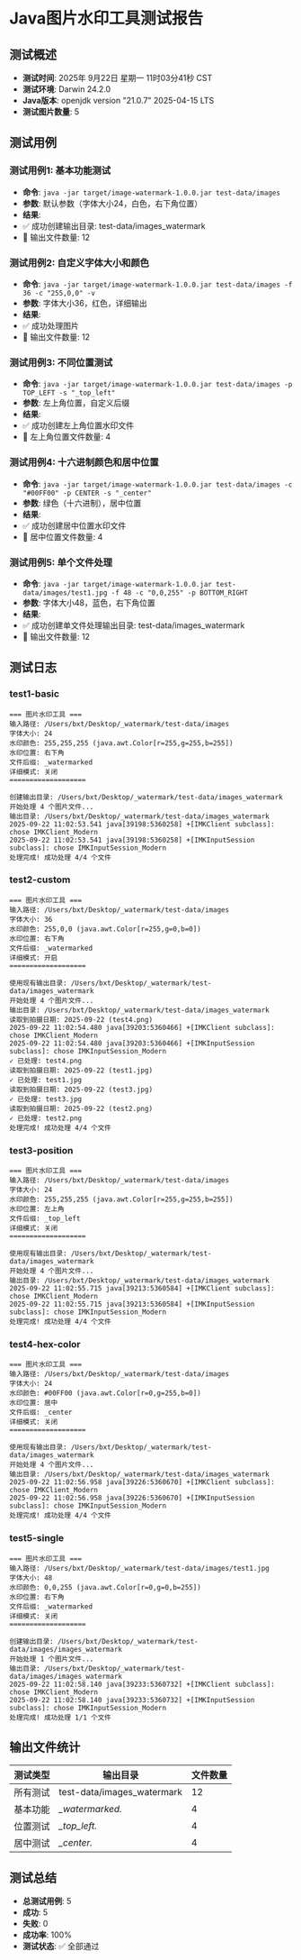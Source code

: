 # Java图片水印工具测试报告

## 测试概述

- **测试时间**: 2025年 9月22日 星期一 11时03分41秒 CST
- **测试环境**: Darwin 24.2.0
- **Java版本**: openjdk version "21.0.7" 2025-04-15 LTS
- **测试图片数量**:        5

## 测试用例

### 测试用例1: 基本功能测试
- **命令**: `java -jar target/image-watermark-1.0.0.jar test-data/images`
- **参数**: 默认参数（字体大小24，白色，右下角位置）
- **结果**: 
- ✅ 成功创建输出目录: test-data/images_watermark
- 📁 输出文件数量:       12

### 测试用例2: 自定义字体大小和颜色
- **命令**: `java -jar target/image-watermark-1.0.0.jar test-data/images -f 36 -c "255,0,0" -v`
- **参数**: 字体大小36，红色，详细输出
- **结果**: 
- ✅ 成功处理图片
- 📁 输出文件数量:       12

### 测试用例3: 不同位置测试
- **命令**: `java -jar target/image-watermark-1.0.0.jar test-data/images -p TOP_LEFT -s "_top_left"`
- **参数**: 左上角位置，自定义后缀
- **结果**: 
- ✅ 成功创建左上角位置水印文件
- 📁 左上角位置文件数量:        4

### 测试用例4: 十六进制颜色和居中位置
- **命令**: `java -jar target/image-watermark-1.0.0.jar test-data/images -c "#00FF00" -p CENTER -s "_center"`
- **参数**: 绿色（十六进制），居中位置
- **结果**: 
- ✅ 成功创建居中位置水印文件
- 📁 居中位置文件数量:        4

### 测试用例5: 单个文件处理
- **命令**: `java -jar target/image-watermark-1.0.0.jar test-data/images/test1.jpg -f 48 -c "0,0,255" -p BOTTOM_RIGHT`
- **参数**: 字体大小48，蓝色，右下角位置
- **结果**: 
- ✅ 成功创建单文件处理输出目录: test-data/images_watermark
- 📁 输出文件数量:       12

## 测试日志

### test1-basic
```
=== 图片水印工具 ===
输入路径: /Users/bxt/Desktop/_watermark/test-data/images
字体大小: 24
水印颜色: 255,255,255 (java.awt.Color[r=255,g=255,b=255])
水印位置: 右下角
文件后缀: _watermarked
详细模式: 关闭
===================

创建输出目录: /Users/bxt/Desktop/_watermark/test-data/images_watermark
开始处理 4 个图片文件...
输出目录: /Users/bxt/Desktop/_watermark/test-data/images_watermark
2025-09-22 11:02:53.541 java[39198:5360258] +[IMKClient subclass]: chose IMKClient_Modern
2025-09-22 11:02:53.541 java[39198:5360258] +[IMKInputSession subclass]: chose IMKInputSession_Modern
处理完成! 成功处理 4/4 个文件
```

### test2-custom
```
=== 图片水印工具 ===
输入路径: /Users/bxt/Desktop/_watermark/test-data/images
字体大小: 36
水印颜色: 255,0,0 (java.awt.Color[r=255,g=0,b=0])
水印位置: 右下角
文件后缀: _watermarked
详细模式: 开启
===================

使用现有输出目录: /Users/bxt/Desktop/_watermark/test-data/images_watermark
开始处理 4 个图片文件...
输出目录: /Users/bxt/Desktop/_watermark/test-data/images_watermark
读取到拍摄日期: 2025-09-22 (test4.png)
2025-09-22 11:02:54.480 java[39203:5360466] +[IMKClient subclass]: chose IMKClient_Modern
2025-09-22 11:02:54.480 java[39203:5360466] +[IMKInputSession subclass]: chose IMKInputSession_Modern
✓ 已处理: test4.png
读取到拍摄日期: 2025-09-22 (test1.jpg)
✓ 已处理: test1.jpg
读取到拍摄日期: 2025-09-22 (test3.jpg)
✓ 已处理: test3.jpg
读取到拍摄日期: 2025-09-22 (test2.png)
✓ 已处理: test2.png
处理完成! 成功处理 4/4 个文件
```

### test3-position
```
=== 图片水印工具 ===
输入路径: /Users/bxt/Desktop/_watermark/test-data/images
字体大小: 24
水印颜色: 255,255,255 (java.awt.Color[r=255,g=255,b=255])
水印位置: 左上角
文件后缀: _top_left
详细模式: 关闭
===================

使用现有输出目录: /Users/bxt/Desktop/_watermark/test-data/images_watermark
开始处理 4 个图片文件...
输出目录: /Users/bxt/Desktop/_watermark/test-data/images_watermark
2025-09-22 11:02:55.715 java[39213:5360584] +[IMKClient subclass]: chose IMKClient_Modern
2025-09-22 11:02:55.715 java[39213:5360584] +[IMKInputSession subclass]: chose IMKInputSession_Modern
处理完成! 成功处理 4/4 个文件
```

### test4-hex-color
```
=== 图片水印工具 ===
输入路径: /Users/bxt/Desktop/_watermark/test-data/images
字体大小: 24
水印颜色: #00FF00 (java.awt.Color[r=0,g=255,b=0])
水印位置: 居中
文件后缀: _center
详细模式: 关闭
===================

使用现有输出目录: /Users/bxt/Desktop/_watermark/test-data/images_watermark
开始处理 4 个图片文件...
输出目录: /Users/bxt/Desktop/_watermark/test-data/images_watermark
2025-09-22 11:02:56.958 java[39226:5360670] +[IMKClient subclass]: chose IMKClient_Modern
2025-09-22 11:02:56.958 java[39226:5360670] +[IMKInputSession subclass]: chose IMKInputSession_Modern
处理完成! 成功处理 4/4 个文件
```

### test5-single
```
=== 图片水印工具 ===
输入路径: /Users/bxt/Desktop/_watermark/test-data/images/test1.jpg
字体大小: 48
水印颜色: 0,0,255 (java.awt.Color[r=0,g=0,b=255])
水印位置: 右下角
文件后缀: _watermarked
详细模式: 关闭
===================

创建输出目录: /Users/bxt/Desktop/_watermark/test-data/images/images_watermark
开始处理 1 个图片文件...
输出目录: /Users/bxt/Desktop/_watermark/test-data/images/images_watermark
2025-09-22 11:02:58.140 java[39233:5360732] +[IMKClient subclass]: chose IMKClient_Modern
2025-09-22 11:02:58.140 java[39233:5360732] +[IMKInputSession subclass]: chose IMKInputSession_Modern
处理完成! 成功处理 1/1 个文件
```


## 输出文件统计

| 测试类型 | 输出目录 | 文件数量 |
|---------|---------|---------|
| 所有测试 | test-data/images_watermark |       12 |
| 基本功能 | *_watermarked.* |        4 |
| 位置测试 | *_top_left.* |        4 |
| 居中测试 | *_center.* |        4 |

## 测试总结

- **总测试用例**: 5
- **成功**: 5
- **失败**: 0
- **成功率**: 100%
- **测试状态**: ✅ 全部通过
